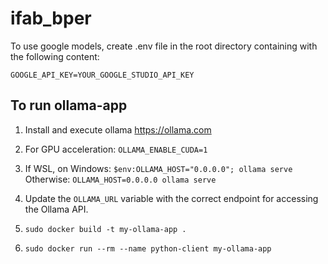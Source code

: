 # ifab_bper

To use google models, create .env file in the root directory containing with the following content:
```
GOOGLE_API_KEY=YOUR_GOOGLE_STUDIO_API_KEY
```

## To run ollama-app
1. Install and execute ollama https://ollama.com
2. For GPU acceleration:
```OLLAMA_ENABLE_CUDA=1```
3. If WSL, on Windows:
```$env:OLLAMA_HOST="0.0.0.0"; ollama serve```
Otherwise:
```OLLAMA_HOST=0.0.0.0 ollama serve```

4. Update the ```OLLAMA_URL``` variable with the correct endpoint for accessing the Ollama API.
5. ```sudo docker build -t my-ollama-app .```
6. ```sudo docker run --rm --name python-client my-ollama-app```
